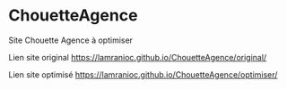 # ChouetteAgence
Site Chouette Agence à optimiser

Lien site original https://lamranioc.github.io/ChouetteAgence/original/

Lien site optimisé https://lamranioc.github.io/ChouetteAgence/optimiser/
